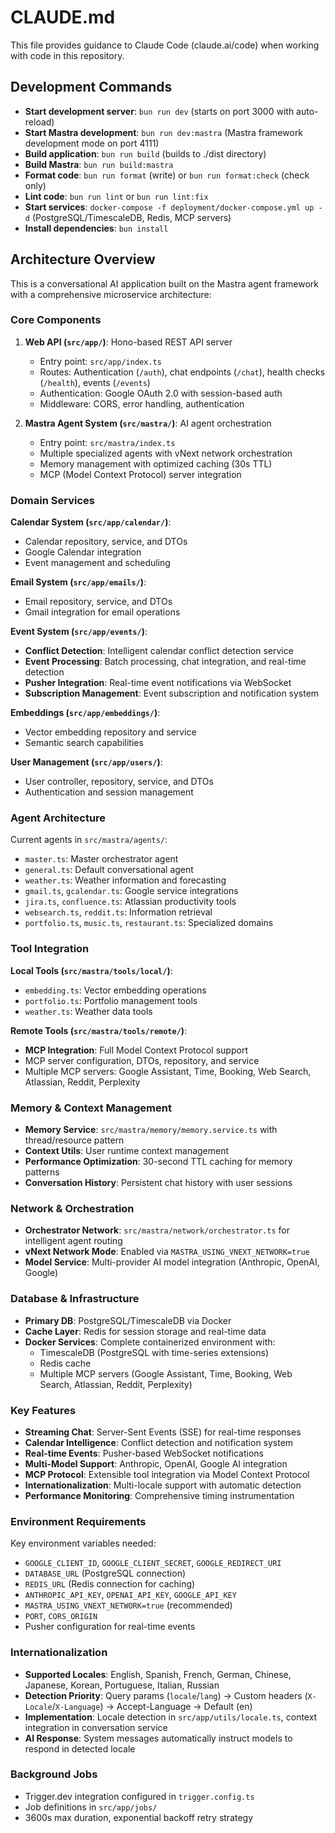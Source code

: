 # CLAUDE.md

This file provides guidance to Claude Code (claude.ai/code) when working with code in this repository.

## Development Commands

- **Start development server**: `bun run dev` (starts on port 3000 with auto-reload)
- **Start Mastra development**: `bun run dev:mastra` (Mastra framework development mode on port 4111)
- **Build application**: `bun run build` (builds to ./dist directory)
- **Build Mastra**: `bun run build:mastra`
- **Format code**: `bun run format` (write) or `bun run format:check` (check only)
- **Lint code**: `bun run lint` or `bun run lint:fix`
- **Start services**: `docker-compose -f deployment/docker-compose.yml up -d` (PostgreSQL/TimescaleDB, Redis, MCP servers)
- **Install dependencies**: `bun install`

## Architecture Overview

This is a conversational AI application built on the Mastra agent framework with a comprehensive microservice architecture:

### Core Components

1. **Web API (`src/app/`)**: Hono-based REST API server
   - Entry point: `src/app/index.ts`
   - Routes: Authentication (`/auth`), chat endpoints (`/chat`), health checks (`/health`), events (`/events`)
   - Authentication: Google OAuth 2.0 with session-based auth
   - Middleware: CORS, error handling, authentication

2. **Mastra Agent System (`src/mastra/`)**: AI agent orchestration
   - Entry point: `src/mastra/index.ts`
   - Multiple specialized agents with vNext network orchestration
   - Memory management with optimized caching (30s TTL)
   - MCP (Model Context Protocol) server integration

### Domain Services

**Calendar System (`src/app/calendar/`)**:

- Calendar repository, service, and DTOs
- Google Calendar integration
- Event management and scheduling

**Email System (`src/app/emails/`)**:

- Email repository, service, and DTOs
- Gmail integration for email operations

**Event System (`src/app/events/`)**:

- **Conflict Detection**: Intelligent calendar conflict detection service
- **Event Processing**: Batch processing, chat integration, and real-time detection
- **Pusher Integration**: Real-time event notifications via WebSocket
- **Subscription Management**: Event subscription and notification system

**Embeddings (`src/app/embeddings/`)**:

- Vector embedding repository and service
- Semantic search capabilities

**User Management (`src/app/users/`)**:

- User controller, repository, service, and DTOs
- Authentication and session management

### Agent Architecture

Current agents in `src/mastra/agents/`:

- `master.ts`: Master orchestrator agent
- `general.ts`: Default conversational agent
- `weather.ts`: Weather information and forecasting
- `gmail.ts`, `gcalendar.ts`: Google service integrations
- `jira.ts`, `confluence.ts`: Atlassian productivity tools
- `websearch.ts`, `reddit.ts`: Information retrieval
- `portfolio.ts`, `music.ts`, `restaurant.ts`: Specialized domains

### Tool Integration

**Local Tools (`src/mastra/tools/local/`)**:

- `embedding.ts`: Vector embedding operations
- `portfolio.ts`: Portfolio management tools
- `weather.ts`: Weather data tools

**Remote Tools (`src/mastra/tools/remote/`)**:

- **MCP Integration**: Full Model Context Protocol support
- MCP server configuration, DTOs, repository, and service
- Multiple MCP servers: Google Assistant, Time, Booking, Web Search, Atlassian, Reddit, Perplexity

### Memory & Context Management

- **Memory Service**: `src/mastra/memory/memory.service.ts` with thread/resource pattern
- **Context Utils**: User runtime context management
- **Performance Optimization**: 30-second TTL caching for memory patterns
- **Conversation History**: Persistent chat history with user sessions

### Network & Orchestration

- **Orchestrator Network**: `src/mastra/network/orchestrator.ts` for intelligent agent routing
- **vNext Network Mode**: Enabled via `MASTRA_USING_VNEXT_NETWORK=true`
- **Model Service**: Multi-provider AI model integration (Anthropic, OpenAI, Google)

### Database & Infrastructure

- **Primary DB**: PostgreSQL/TimescaleDB via Docker
- **Cache Layer**: Redis for session storage and real-time data
- **Docker Services**: Complete containerized environment with:
  - TimescaleDB (PostgreSQL with time-series extensions)
  - Redis cache
  - Multiple MCP servers (Google Assistant, Time, Booking, Web Search, Atlassian, Reddit, Perplexity)

### Key Features

- **Streaming Chat**: Server-Sent Events (SSE) for real-time responses
- **Calendar Intelligence**: Conflict detection and notification system
- **Real-time Events**: Pusher-based WebSocket notifications
- **Multi-Model Support**: Anthropic, OpenAI, Google AI integration
- **MCP Protocol**: Extensible tool integration via Model Context Protocol
- **Internationalization**: Multi-locale support with automatic detection
- **Performance Monitoring**: Comprehensive timing instrumentation

### Environment Requirements

Key environment variables needed:

- `GOOGLE_CLIENT_ID`, `GOOGLE_CLIENT_SECRET`, `GOOGLE_REDIRECT_URI`
- `DATABASE_URL` (PostgreSQL connection)
- `REDIS_URL` (Redis connection for caching)
- `ANTHROPIC_API_KEY`, `OPENAI_API_KEY`, `GOOGLE_API_KEY`
- `MASTRA_USING_VNEXT_NETWORK=true` (recommended)
- `PORT`, `CORS_ORIGIN`
- Pusher configuration for real-time events

### Internationalization

- **Supported Locales**: English, Spanish, French, German, Chinese, Japanese, Korean, Portuguese, Italian, Russian
- **Detection Priority**: Query params (`locale`/`lang`) → Custom headers (`X-Locale`/`X-Language`) → Accept-Language → Default (en)
- **Implementation**: Locale detection in `src/app/utils/locale.ts`, context integration in conversation service
- **AI Response**: System messages automatically instruct models to respond in detected locale

### Background Jobs

- Trigger.dev integration configured in `trigger.config.ts`
- Job definitions in `src/app/jobs/`
- 3600s max duration, exponential backoff retry strategy
